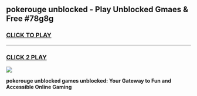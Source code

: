 
## pokerouge unblocked - Play Unblocked Gmaes & Free #78g8g
<h3>
<a href="https://news.freeplayer.one?title=pokerouge_unblocked&ref=24F">CLICK TO PLAY</a></h3>
<hr>

<h3>
<a href="https://news.freeplayer.one?title=pokerouge_unblocked&ref=24F">CLICK 2 PLAY</a>
  
</h3>

<a href="https://news.freeplayer.one?title=pokerouge_unblocked&ref=24F/"><img src="https://clearcache.store/games.png"></a>


**pokerouge unblocked games unblocked: Your Gateway to Fun and Accessible Online Gaming**

